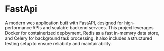 # FastApi
 A modern web application built with FastAPI, designed for high-performance APIs and scalable backend services. This project leverages Docker for containerized deployment, Redis as a fast in-memory data store, and Celery for background task processing. It also includes a structured testing setup to ensure reliability and maintainability.
